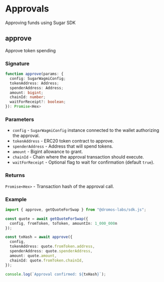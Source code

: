 # Approvals

Approving funds using Sugar SDK

## approve

Approve token spending

### Signature

```typescript
function approve(params: {
  config: SugarWagmiConfig;
  tokenAddress: Address;
  spenderAddress: Address;
  amount: bigint;
  chainId: number;
  waitForReceipt?: boolean;
}): Promise<Hex>
```

### Parameters

- `config` - `SugarWagmiConfig` instance connected to the wallet authorizing the approval.
- `tokenAddress` - ERC20 token contract to approve.
- `spenderAddress` - Address that will spend tokens. 
- `amount` - Bigint allowance to grant.
- `chainId` - Chain where the approval transaction should execute.
- `waitForReceipt` - Optional flag to wait for confirmation (default `true`).

### Returns

`Promise<Hex>` - Transaction hash of the approval call.

### Example

```typescript
import { approve, getQuoteForSwap } from "@dromos-labs/sdk.js";

const quote = await getQuoteForSwap({
  config, fromToken, toToken, amountIn: 1_000_000n
});

const txHash = await approve({
  config,
  tokenAddress: quote.fromToken.address,
  spenderAddress: quote.spenderAddress,
  amount: quote.amount,
  chainId: quote.fromToken.chainId,
});

console.log(`Approval confirmed: ${txHash}`);
```
